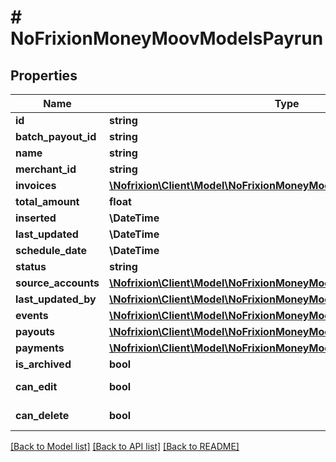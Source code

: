 # # NoFrixionMoneyMoovModelsPayrun

## Properties

Name | Type | Description | Notes
------------ | ------------- | ------------- | -------------
**id** | **string** |  | [optional]
**batch_payout_id** | **string** |  | [optional]
**name** | **string** |  | [optional]
**merchant_id** | **string** |  | [optional]
**invoices** | [**\Nofrixion\Client\Model\NoFrixionMoneyMoovModelsPayrunInvoice[]**](NoFrixionMoneyMoovModelsPayrunInvoice.md) |  | [optional]
**total_amount** | **float** |  | [optional]
**inserted** | **\DateTime** |  | [optional]
**last_updated** | **\DateTime** |  | [optional]
**schedule_date** | **\DateTime** |  | [optional]
**status** | **string** |  | [optional]
**source_accounts** | [**\Nofrixion\Client\Model\NoFrixionMoneyMoovModelsPaymentAccount[]**](NoFrixionMoneyMoovModelsPaymentAccount.md) |  | [optional]
**last_updated_by** | [**\Nofrixion\Client\Model\NoFrixionMoneyMoovModelsUser**](NoFrixionMoneyMoovModelsUser.md) |  | [optional]
**events** | [**\Nofrixion\Client\Model\NoFrixionMoneyMoovModelsPayrunEvent[]**](NoFrixionMoneyMoovModelsPayrunEvent.md) |  | [optional]
**payouts** | [**\Nofrixion\Client\Model\NoFrixionMoneyMoovModelsPayout[]**](NoFrixionMoneyMoovModelsPayout.md) |  | [optional]
**payments** | [**\Nofrixion\Client\Model\NoFrixionMoneyMoovModelsPayrunPayment[]**](NoFrixionMoneyMoovModelsPayrunPayment.md) |  | [optional]
**is_archived** | **bool** |  | [optional]
**can_edit** | **bool** |  | [optional] [readonly]
**can_delete** | **bool** |  | [optional] [readonly]

[[Back to Model list]](../../README.md#models) [[Back to API list]](../../README.md#endpoints) [[Back to README]](../../README.md)
